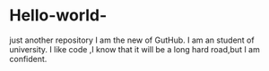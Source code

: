 # Hello-world-
just another repository
I am the new of GutHub.
I am an student of university.
I like code ,I know that it will be a long hard road,but I am confident.

